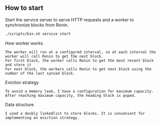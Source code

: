 ## How to start

Start the service server to serve HTTP requests and a worker to synchronize blocks from Ronin.

```bash
./scripts/bin.sh service start
```

How worker works

```text
The worker will run at a configured interval, so at each interval the worker will call Ronin to get the next block.
For first block, the worker calls Ronin to get the most recent block and store it
For next block, the workers calls Ronin to get next block using the number of the last synced block.
```

Eviction strategy

```text
To avoid a memory leak, I have a configuration for maximum capacity. After reaching maximum capacity, the heading block is poped.
```

Data structure

```text
I used a doubly linkedlist to store blocks. It is convenient for implementing an eviction strategy.
```

